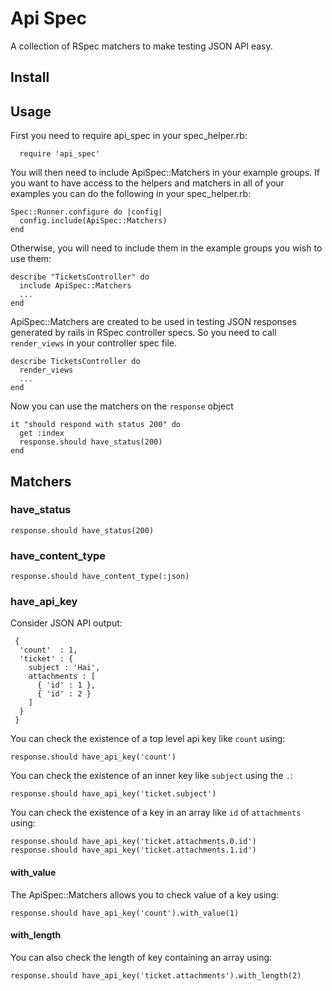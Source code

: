Api Spec
========

A collection of RSpec matchers to make testing JSON API easy.

Install
-------

Usage
-----

First you need to require api_spec in your spec_helper.rb:

```
  require 'api_spec'
```

You will then need to include ApiSpec::Matchers in your example groups.
If you want to have access to the helpers and matchers in all of your examples you can do the following in your spec_helper.rb:

```
Spec::Runner.configure do |config|
  config.include(ApiSpec::Matchers)
end
```

Otherwise, you will need to include them in the example groups you wish to use them:

```
describe "TicketsController" do
  include ApiSpec::Matchers
  ...
end
```

ApiSpec::Matchers are created to be used in testing JSON responses
generated by rails in RSpec controller specs. So you need to call
`render_views` in your controller spec file.

```
describe TicketsController do
  render_views
  ...
end
```

Now you can use the matchers on the `response` object

```
it "should respond with status 200" do
  get :index
  response.should have_status(200)
end
```

Matchers
--------

### have_status
```response.should have_status(200)```

### have_content_type
```response.should have_content_type(:json)```

### have_api_key

Consider JSON API output:

```
 {
  'count'  : 1,
  'ticket' : {
    subject : 'Hai',
    attachments : [
      { 'id' : 1 },
      { 'id' : 2 }
    ]
  }
 }
```

You can check the existence of a top level api key like `count` using: 

```
response.should have_api_key('count')
```

You can check the existence of an inner key like `subject` using the `.`:

```
response.should have_api_key('ticket.subject')
```

You can check the existence of a key in an array like `id` of
`attachments` using:

```
response.should have_api_key('ticket.attachments.0.id')
response.should have_api_key('ticket.attachments.1.id')
```

#### with_value
The ApiSpec::Matchers allows you to check value of a key using:

```
response.should have_api_key('count').with_value(1)
```

#### with_length
You can also check the length of key containing an array using:

```
response.should have_api_key('ticket.attachments').with_length(2)
```
